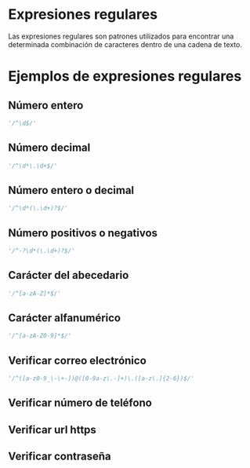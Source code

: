 # Expresiones regulares

Las expresiones regulares son patrones utilizados para encontrar una determinada combinación de caracteres dentro de una cadena de texto.


# Ejemplos de expresiones regulares

## Número entero

```python
'/^\d$/'
```

## Número decimal

```python
'/^\d*\.\d+$/'
```

## Número entero o decimal

```python
'/^\d*(\.\d+)?$/'
```

## Número positivos o negativos

```python
'/^-?\d*(\.\d+)?$/'
```

## Carácter del abecedario

```python
'/^[a-zA-Z]*$/'
```

## Carácter alfanumérico

```python
'/^[a-zA-Z0-9]*$/'
```

## Verificar correo electrónico

```python
'/^([a-z0-9_\-\+-])@([0-9a-z\.-]+)\.([a-z\.]{2-6})$/'
```

## Verificar número de teléfono


## Verificar url https
## Verificar contraseña



